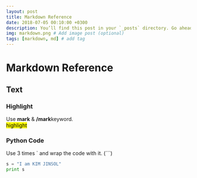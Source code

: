 ```yaml
---
layout: post
title: Markdown Reference
date: 2018-07-05 00:10:00 +0300
description: You’ll find this post in your `_posts` directory. Go ahead and edit it and re-build the site to see your changes. # Add post description (optional)
img: markdown.png # Add image post (optional)
tags: [markdown, md] # add tag
---
```

# Markdown Reference

## Text

### Highlight
Use **mark** & **/mark**keyword. <br>
<mark> highlight </mark> <br>   
    
### Python Code

Use 3 times ` and wrap the code with it. (```)
```python
s = "I am KIM JINSOL"
print s
```


